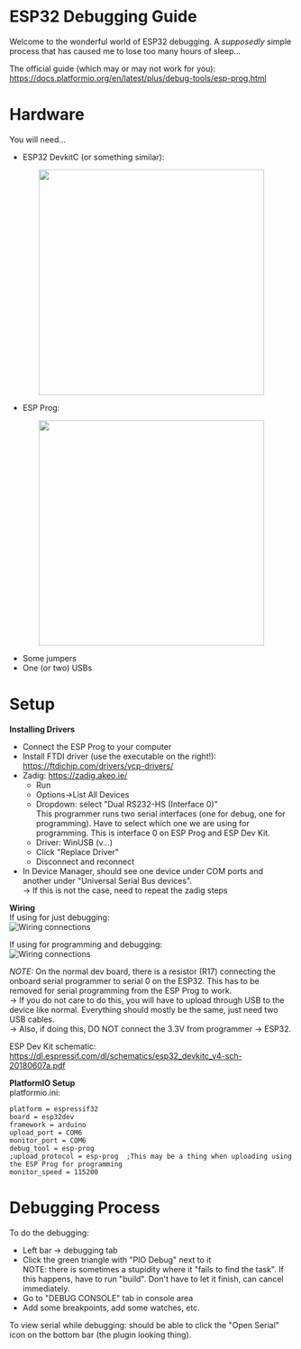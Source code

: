 # ESP32 Debugging Guide  
Welcome to the wonderful world of ESP32 debugging. A *supposedly* simple process that has caused me to lose too many hours of sleep...  

The official guide (which may or may not work for you): https://docs.platformio.org/en/latest/plus/debug-tools/esp-prog.html

# Hardware  
You will need...  
 - ESP32 DevkitC (or something similar):    
<p align="center"><img align="center" width="400px" src="https://docs.espressif.com/projects/esp-idf/en/v3.1.5/_images/esp32-devkitc-functional-overview1.jpg"/></p>   

 - ESP Prog:  
<p align="center"><img align="center" width="400px" src="https://docs.espressif.com/projects/espressif-esp-iot-solution/en/latest/_images/modules.png"/></p>   

 - Some jumpers  
 - One (or two) USBs  

# Setup  
**Installing Drivers**
 - Connect the ESP Prog to your computer    
 - Install FTDI driver (use the executable on the right!): https://ftdichip.com/drivers/vcp-drivers/  
 - Zadig: https://zadig.akeo.ie/    
	- Run    
	- Options->List All Devices     
	- Dropdown: select "Dual RS232-HS (Interface 0)"    
	            This programmer runs two serial interfaces (one for debug, one for programming). Have to select which one we are using for programming. This is interface 0 on ESP Prog and ESP Dev Kit.  
	- Driver: WinUSB (v...)    
	- Click "Replace Driver"    
	- Disconnect and reconnect  
 - In Device Manager, should see one device under COM ports and another under "Universal Serial Bus devices".  
	-> If this is not the case, need to repeat the zadig steps  

**Wiring**  
If using for just debugging:  
![Wiring connections](../resources/img/ESP32-Debugging-debugging-connections.png?raw=true)

If using for programming and debugging:  
![Wiring connections](../resources/img/ESP32-Debugging-all-connections.png?raw=true)

*NOTE:* On the normal dev board, there is a resistor (R17) connecting the onboard serial programmer to serial 0 on the ESP32. This has to be removed for serial programming from the ESP Prog to work.  
	-> If you do not care to do this, you will have to upload through USB to the device like normal. Everything should mostly be the same, just need two USB cables.   
	-> Also, if doing this, DO NOT connect the 3.3V from programmer -> ESP32.  

ESP Dev Kit schematic: https://dl.espressif.com/dl/schematics/esp32_devkitc_v4-sch-20180607a.pdf  

**PlatformIO Setup**  
platformio.ini:  

    platform = espressif32
    board = esp32dev
    framework = arduino
    upload_port = COM6
    monitor_port = COM6
    debug_tool = esp-prog
    ;upload_protocol = esp-prog  ;This may be a thing when uploading using the ESP Prog for programming
    monitor_speed = 115200

# Debugging Process  
To do the debugging:  
 - Left bar -> debugging tab  
 - Click the green triangle with "PIO Debug" next to it  
    NOTE: there is sometimes a stupidity where it "fails to find the task". If this happens, have to run "build". Don't have to let it finish, can cancel immediately.  
 - Go to "DEBUG CONSOLE" tab in console area  
 - Add some breakpoints, add some watches, etc.  

To view serial while debugging: should be able to click the "Open Serial" icon on the bottom bar (the plugin looking thing).  
